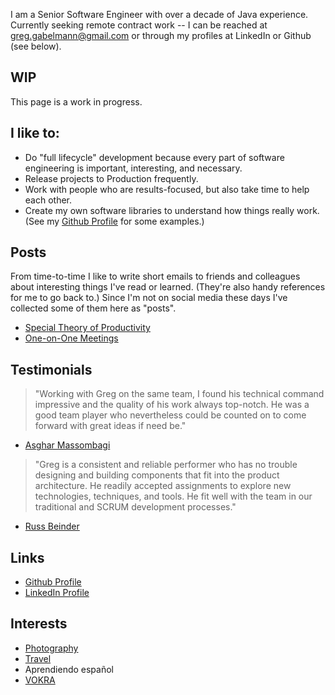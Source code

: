 I am a Senior Software Engineer with over a decade of Java experience. Currently seeking remote contract work -- I can be reached at greg.gabelmann@gmail.com or through my profiles at LinkedIn or Github (see below).

## WIP

This page is a work in progress.

## I like to:

* Do "full lifecycle" development because every part of software engineering is important, interesting, and necessary.
* Release projects to Production frequently.
* Work with people who are results-focused, but also take time to help each other.
* Create my own software libraries to understand how things really work. (See my [Github Profile](https://github.com/ggabelmann/) for some examples.)

## Posts

From time-to-time I like to write short emails to friends and colleagues about interesting things I've read or learned. (They're also handy references for me to go back to.) Since I'm not on social media these days I've collected some of them here as "posts".

* [Special Theory of Productivity](productivity.md)
* [One-on-One Meetings](one-on-ones.md)

## Testimonials

> "Working with Greg on the same team, I found his technical command impressive and the quality of his work always top-notch. He was a good team player who nevertheless could be counted on to come forward with great ideas if need be."
* [Asghar Massombagi](https://www.linkedin.com/in/asgharmassombagi/)

> "Greg is a consistent and reliable performer who has no trouble designing and building components that fit into the product architecture. He readily accepted assignments to explore new technologies, techniques, and tools. He fit well with the team in our traditional and SCRUM development processes."
* [Russ Beinder](https://www.linkedin.com/in/beinder/)

## Links

* [Github Profile](https://github.com/ggabelmann/)
* [LinkedIn Profile](https://linkedin.com/in/greg-gabelmann-1878574)

## Interests

* [Photography](https://s3.amazonaws.com/ggabelmann/index.html)
* [Travel](https://s3.amazonaws.com/ggabelmann/travel/index.html)
* Aprendiendo español
* [VOKRA](http://www.orphankittenrescue.com/)
